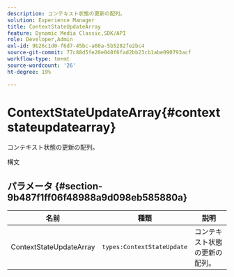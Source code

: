 ```yaml
---
description: コンテキスト状態の更新の配列。
solution: Experience Manager
title: ContextStateUpdateArray
feature: Dynamic Media Classic,SDK/API
role: Developer,Admin
exl-id: 9b26c1d0-f6d7-45bc-a60a-5b5282fe2bc4
source-git-commit: 77c88d5fe20e048f6fad2bb23cb1abe090793acf
workflow-type: tm+mt
source-wordcount: '26'
ht-degree: 19%

---
```


# ContextStateUpdateArray{#contextstateupdatearray}

コンテキスト状態の更新の配列。

構文

## パラメータ {#section-9b487f1ff06f48988a9d098eb585880a}

| 名前 | 種類 | 説明 |
|---|---|---|
| ContextStateUpdateArray | `types:ContextStateUpdate` | コンテキスト状態の更新の配列。 |
